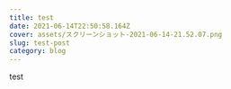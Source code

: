 ```yaml
---
title: test
date: 2021-06-14T22:50:58.164Z
cover: assets/スクリーンショット-2021-06-14-21.52.07.png
slug: test-post
category: blog
---
```

test